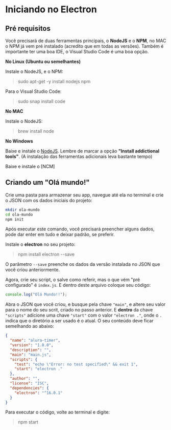 # Iniciando no Electron


## Pré requisitos

Você precisará de duas ferramentas principais, o **NodeJS** e o **NPM**, no MAC o NPM já vem pré instalado (acredito que em todas as versões).
Também é importante ter uma boa IDE, o Visual Studio Code é uma boa opção.

**No Linux (Ubuntu ou semelhantes)**

Instale o NodeJS, e o NPM:

> sudo apt-get -y install nodejs npm

Para o Visual Studio Code:

> sudo snap install code

**No MAC**

Instale o NodeJS:

> brew install node


**No Windows**

Baixe e instale o [NodeJS](https://nodejs.org).
Lembre de marcar a opção **"Install addictional tools"**.
(A instalação das ferramentas adicionais leva bastante tempo)

Baixe e instale o [NCM]


## Criando um "Olá mundo!"

Crie uma pasta para armazenar seu app, navegue até ela no terminal e crie o JSON com os dados iniciais do projeto:


```sh
mkdir ola-mundo
cd ola-mundo
npm init
```

Após executar este comando, você precisará preencher alguns dados, pode dar enter em tudo e deixar padrão, se preferir.

Instale o **electron** no seu projeto:

> npm install electron --save

O parâmetro `--save` preenche os dados da versão instalada no JSON que você criou anteriormente.

Agora, crie seu script, o salve como referir, mas o que vém "pré configurado" é `index.js`.
E dentro deste arquivo coloque seu código:

```js
console.log("Olá Mundo!!");
```

Abra o JSON que você criou, e busque pela chave `"main"`, e altere seu valor para o nome do seu scrit, criado no passo anterior. E **dentro** da chave `"scripts"` adicione uma chave `"start"` com o valor `"electron ."`, onde o `.` indica que o diretório a ser usado é o atual. O seu conteúdo deve ficar semelhando ao abaixo:


```json
{
  "name": "alura-timer",
  "version": "1.0.0",
  "description": "",
  "main": "main.js",
  "scripts": {
    "test": "echo \"Error: no test specified\" && exit 1",
    "start": "electron ."
  },
  "author": "",
  "license": "ISC",
  "dependencies": {
    "electron": "^16.0.1"
  }
}
```

Para executar o código, volte ao terminal e digite:

> npm start
